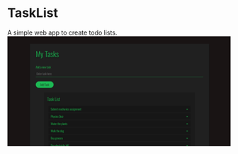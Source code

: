 # TaskList

A simple web app to create todo lists.
<br>
<img src="https://github.com/harshh3010/TaskList/blob/master/App%20Screenshot/Capture.PNG" width="750px">
